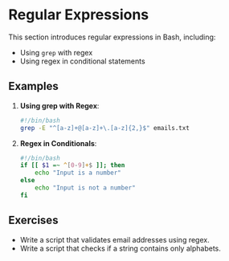 # Regular Expressions

This section introduces regular expressions in Bash, including:

- Using `grep` with regex
- Using regex in conditional statements

## Examples

1. **Using grep with Regex**:
   ```bash
   #!/bin/bash
   grep -E "^[a-z]+@[a-z]+\.[a-z]{2,}$" emails.txt
   ```

2. **Regex in Conditionals**:
   ```bash
   #!/bin/bash
   if [[ $1 =~ ^[0-9]+$ ]]; then
       echo "Input is a number"
   else
       echo "Input is not a number"
   fi
   ```

## Exercises

- Write a script that validates email addresses using regex.
- Write a script that checks if a string contains only alphabets.